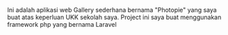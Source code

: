 Ini adalah aplikasi web Gallery sederhana bernama "Photopie" yang saya buat atas keperluan UKK sekolah saya. Project ini saya buat menggunakan framework php yang bernama Laravel
